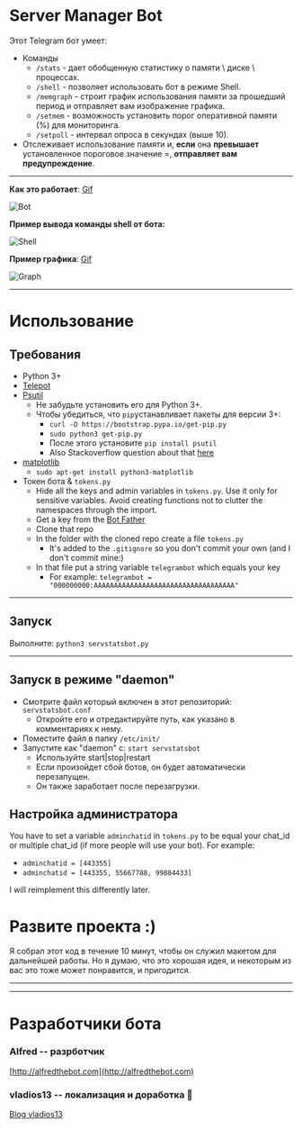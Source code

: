 # Server Manager Bot

Этот Telegram бот умеет:

* Команды
   * `/stats` - дает обобщенную статистику о памяти \ диске \ процессах.
   * `/shell` - позволяет использовать бот в режиме Shell.
   * `/memgraph` - строит график использования памяти за прошедший период и отправляет вам изображение графика.
   * `/setmem` - возможность установить порог оперативной памяти (%) для мониторинга.
   * `/setpoll` - интервал опроса в секундах (выше 10).
* Отслеживает использование памяти и, **если** она **превышает** установленное пороговое значение =, **отправляет вам предупреждение**.

------------



**Как это работает**: [Gif](https://i.13.wf/2019/08/17/1566074720-2541.gif)

![Bot](https://i.13.wf/2019/08/17/1566074746-9489.png)

**Пример вывода команды shell от бота:**

![Shell](https://i.imgur.com/PtvcaSD.png)

**Пример графика**: [Gif](http://i.imgur.com/anX7rJR.gifv)

![Graph](http://i.imgur.com/K8mG3aM.jpg?1)

------------



# Использование

## Требования

* Python 3+
* [Telepot](https://github.com/nickoala/telepot)
* [Psutil](https://github.com/giampaolo/psutil)
    * Не забудьте установить его для Python 3+.
    * Чтобы убедиться, что `pip`устанавливает пакеты для версии 3+:
        * `curl -O https://bootstrap.pypa.io/get-pip.py`
        * `sudo python3 get-pip.py`
        * После этого установите `pip install psutil`
        * Also Stackoverflow question about that [here](http://stackoverflow.com/questions/11268501/how-to-use-pip-with-python-3-x-alongside-python-2-x)
* [matplotlib](http://matplotlib.org/)
    * `sudo apt-get install python3-matplotlib`
* Токен бота & `tokens.py`
    * Hide all the keys and admin variables in `tokens.py`. Use it only for sensitive variables. Avoid creating functions not to clutter the namespaces through the import.
    * Get a key from the [Bot Father](https://telegram.me/BotFather)
    * Clone that repo
    * In the folder with the cloned repo create a file `tokens.py`
       * It's added to the `.gitignore` so you don't commit your own (and I don't commit mine:)
    * In that file put a string variable `telegrambot` which equals your key
       * For example: `telegrambot = "000000000:AAAAAAAAAAAAAAAAAAAAAAAAAAAAAAAAAAA"`


------------


## Запуск

Выполните: `python3 servstatsbot.py`

------------

## Запуск в режиме "daemon"

* Смотрите файл который включен в этот репозиторий: `servstatsbot.conf`
    * Откройте его и отредактируйте путь, как указано в комментариях к нему.
* Поместите файл в папку `/etc/init/`
* Запустите как "daemon" с: `start servstatsbot`
    * Используйте start|stop|restart
    * Если произойдет сбой ботов, он будет автоматически перезапущен.
    * Он также заработает после перезагрузки.

## Настройка администратора

You have to set a variable `adminchatid` in `tokens.py` to be equal your chat_id or multiple chat_id (if more people will use your bot).
For example:

* `adminchatid = [443355]`
* `adminchatid = [443355, 55667788, 99884433]`

I will reimplement this differently later.


# Развите проекта :)
 Я собрал этот код в течение 10 минут, чтобы он служил макетом для дальнейшей работы.
Но я думаю, что это хорошая идея, и некоторым из вас это тоже может понравится, и пригодится.

------------


------------


# Разработчики бота

### Alfred -- разрботчик
[http://alfredthebot.com](http://alfredthebot.com)
### vladios13 -- локализация и доработка 🌚
[Blog vladios13](http://blog.vladios13.com)

